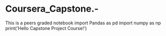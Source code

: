 # Coursera_Capstone.-
This is a peers graded notebook
import Pandas as pd
import numpy as np
print('Hello Capstone Project Course!')
 
